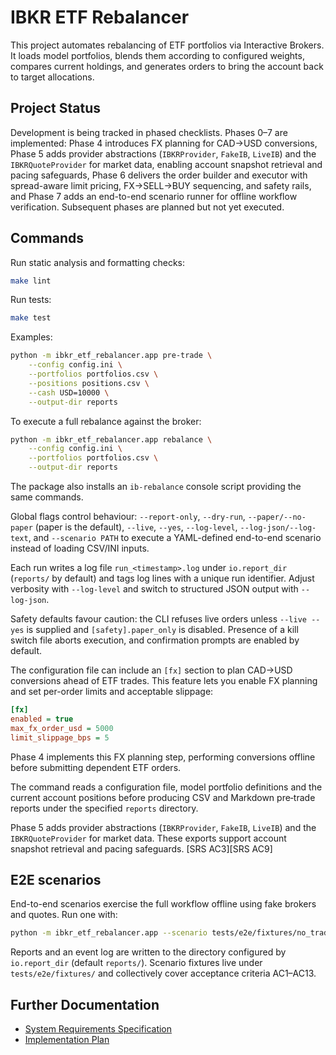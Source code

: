 # IBKR ETF Rebalancer

This project automates rebalancing of ETF portfolios via Interactive Brokers. It loads model portfolios, blends them according to configured weights, compares current holdings, and generates orders to bring the account back to target allocations.

## Project Status

Development is being tracked in phased checklists. Phases 0–7 are implemented: Phase 4 introduces FX planning for CAD→USD conversions, Phase 5 adds provider abstractions (`IBKRProvider`, `FakeIB`, `LiveIB`) and the `IBKRQuoteProvider` for market data, enabling account snapshot retrieval and pacing safeguards, Phase 6 delivers the order builder and executor with spread-aware limit pricing, FX→SELL→BUY sequencing, and safety rails, and Phase 7 adds an end-to-end scenario runner for offline workflow verification. Subsequent phases are planned but not yet executed.

## Commands

Run static analysis and formatting checks:

```bash
make lint
```

Run tests:

```bash
make test
```

Examples:

```bash
python -m ibkr_etf_rebalancer.app pre-trade \
    --config config.ini \
    --portfolios portfolios.csv \
    --positions positions.csv \
    --cash USD=10000 \
    --output-dir reports
```

To execute a full rebalance against the broker:

```bash
python -m ibkr_etf_rebalancer.app rebalance \
    --config config.ini \
    --portfolios portfolios.csv \
    --output-dir reports
```

The package also installs an `ib-rebalance` console script providing the same
commands.

Global flags control behaviour: `--report-only`, `--dry-run`,
`--paper/--no-paper` (paper is the default), `--live`, `--yes`,
`--log-level`, `--log-json/--log-text`, and `--scenario PATH` to execute a
YAML-defined end-to-end scenario instead of loading CSV/INI inputs.

Each run writes a log file `run_<timestamp>.log` under `io.report_dir`
(`reports/` by default) and tags log lines with a unique run identifier.
Adjust verbosity with `--log-level` and switch to structured JSON output with
`--log-json`.

Safety defaults favour caution: the CLI refuses live orders unless
`--live --yes` is supplied and `[safety].paper_only` is disabled. Presence of a
kill switch file aborts execution, and confirmation prompts are enabled by
default.

The configuration file can include an `[fx]` section to plan CAD→USD conversions ahead of ETF trades. This feature lets you enable FX planning and set per-order limits and acceptable slippage:

```ini
[fx]
enabled = true
max_fx_order_usd = 5000
limit_slippage_bps = 5
```

Phase 4 implements this FX planning step, performing conversions offline before submitting dependent ETF orders.

The command reads a configuration file, model portfolio definitions and the
current account positions before producing CSV and Markdown pre‑trade reports
under the specified ``reports`` directory.

Phase 5 adds provider abstractions (`IBKRProvider`, `FakeIB`, `LiveIB`) and the
`IBKRQuoteProvider` for market data. These exports support account snapshot
retrieval and pacing safeguards. [SRS AC3][SRS AC9]

## E2E scenarios

End-to-end scenarios exercise the full workflow offline using fake brokers and
quotes. Run one with:

```bash
python -m ibkr_etf_rebalancer.app --scenario tests/e2e/fixtures/no_trade_within_band.yml
```

Reports and an event log are written to the directory configured by
`io.report_dir` (default `reports/`). Scenario fixtures live under
`tests/e2e/fixtures/` and collectively cover acceptance criteria AC1–AC13.

## Further Documentation

- [System Requirements Specification](srs.md)
- [Implementation Plan](plan.md)

